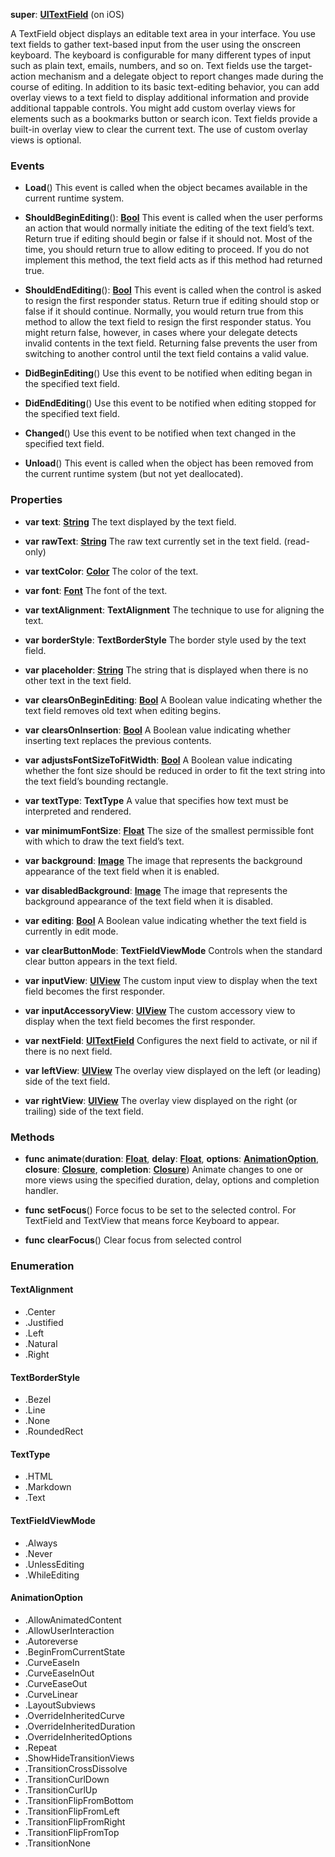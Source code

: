 **super**: **[UITextField](UITextField.md)** (on iOS)

A TextField object displays an editable text area in your interface. You use text fields to gather text-based input from the user using the onscreen keyboard. The keyboard is configurable for many different types of input such as plain text, emails, numbers, and so on. Text fields use the target-action mechanism and a delegate object to report changes made during the course of editing. In addition to its basic text-editing behavior, you can add overlay views to a text field to display additional information and provide additional tappable controls. You might add custom overlay views for elements such as a bookmarks button or search icon. Text fields provide a built-in overlay view to clear the current text. The use of custom overlay views is optional.

### Events

* **Load**()
This event is called when the object becames available in the current runtime system.

* **ShouldBeginEditing**(): <strong>[Bool](../gravity/types.md)</strong> 
This event is called when the user performs an action that would normally initiate the editing of the text field’s text. Return true if editing should begin or false if it should not. Most of the time, you should return true to allow editing to proceed. If you do not implement this method, the text field acts as if this method had returned true.

* **ShouldEndEditing**(): <strong>[Bool](../gravity/types.md)</strong> 
This event is called when the control is asked to resign the first responder status. Return true if editing should stop or false if it should continue. Normally, you would return true from this method to allow the text field to resign the first responder status. You might return false, however, in cases where your delegate detects invalid contents in the text field. Returning false prevents the user from switching to another control until the text field contains a valid value.

* **DidBeginEditing**()
Use this event to be notified when editing began in the specified text field.

* **DidEndEditing**()
Use this event to be notified when editing stopped for the specified text field.

* **Changed**()
Use this event to be notified when text changed in the specified text field.

* **Unload**()
This event is called when the object has been removed from the current runtime system (but not yet deallocated).



### Properties

* **var** **text**: **[String](../gravity/types.md)**
The text displayed by the text field.

* **var** **rawText**: **[String](../gravity/types.md)**
The raw text currently set in the text field. \(read-only\)

* **var** **textColor**: **[Color](color.md)**
The color of the text.

* **var** **font**: **[Font](font.md)**
The font of the text.

* **var** **textAlignment**: **TextAlignment**
The technique to use for aligning the text.

* **var** **borderStyle**: **TextBorderStyle**
The border style used by the text field.

* **var** **placeholder**: **[String](../gravity/types.md)**
The string that is displayed when there is no other text in the text field.

* **var** **clearsOnBeginEditing**: **[Bool](../gravity/types.md)**
A Boolean value indicating whether the text field removes old text when editing begins.

* **var** **clearsOnInsertion**: **[Bool](../gravity/types.md)**
A Boolean value indicating whether inserting text replaces the previous contents.

* **var** **adjustsFontSizeToFitWidth**: **[Bool](../gravity/types.md)**
A Boolean value indicating whether the font size should be reduced in order to fit the text string into the text field’s bounding rectangle.

* **var** **textType**: **TextType**
A value that specifies how text must be interpreted and rendered.

* **var** **minimumFontSize**: **[Float](../gravity/types.md)**
The size of the smallest permissible font with which to draw the text field’s text.

* **var** **background**: **[Image](image.md)**
The image that represents the background appearance of the text field when it is enabled.

* **var** **disabledBackground**: **[Image](image.md)**
The image that represents the background appearance of the text field when it is disabled.

* **var** **editing**: **[Bool](../gravity/types.md)**
A Boolean value indicating whether the text field is currently in edit mode.

* **var** **clearButtonMode**: **TextFieldViewMode**
Controls when the standard clear button appears in the text field.

* **var** **inputView**: **[UIView](UIView.md)**
The custom input view to display when the text field becomes the first responder.

* **var** **inputAccessoryView**: **[UIView](UIView.md)**
The custom accessory view to display when the text field becomes the first responder.

* **var** **nextField**: **[UITextField](UITextField.md)**
Configures the next field to activate, or nil if there is no next field.

* **var** **leftView**: **[UIView](UIView.md)**
The overlay view displayed on the left (or leading) side of the text field.

* **var** **rightView**: **[UIView](UIView.md)**
The overlay view displayed on the right (or trailing) side of the text field.



### Methods

* **func** **animate**(**duration**: **[Float](../gravity/types.md)**, **delay**: **[Float](../gravity/types.md)**, **options**: **<a href="#_enum_AnimationOption">AnimationOption</a>**, **closure**: **[Closure](../gravity/closures.md)**, **completion**: **[Closure](../gravity/closures.md)**)
Animate changes to one or more views using the specified duration, delay, options and completion handler.

* **func** **setFocus**()
Force focus to be set to the selected control. For TextField and TextView that means force Keyboard to appear.

* **func** **clearFocus**()
Clear focus from selected control





### Enumeration

#### TextAlignment
 * .Center
 * .Justified
 * .Left
 * .Natural
 * .Right

#### TextBorderStyle
 * .Bezel
 * .Line
 * .None
 * .RoundedRect

#### TextType
 * .HTML
 * .Markdown
 * .Text

#### TextFieldViewMode
 * .Always
 * .Never
 * .UnlessEditing
 * .WhileEditing

#### AnimationOption
 * .AllowAnimatedContent
 * .AllowUserInteraction
 * .Autoreverse
 * .BeginFromCurrentState
 * .CurveEaseIn
 * .CurveEaseInOut
 * .CurveEaseOut
 * .CurveLinear
 * .LayoutSubviews
 * .OverrideInheritedCurve
 * .OverrideInheritedDuration
 * .OverrideInheritedOptions
 * .Repeat
 * .ShowHideTransitionViews
 * .TransitionCrossDissolve
 * .TransitionCurlDown
 * .TransitionCurlUp
 * .TransitionFlipFromBottom
 * .TransitionFlipFromLeft
 * .TransitionFlipFromRight
 * .TransitionFlipFromTop
 * .TransitionNone



